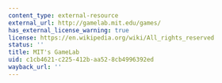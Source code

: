 ```yaml
---
content_type: external-resource
external_url: http://gamelab.mit.edu/games/
has_external_license_warning: true
license: https://en.wikipedia.org/wiki/All_rights_reserved
status: ''
title: MIT's GameLab
uid: c1cb4621-c225-412b-aa52-8cb4996392ed
wayback_url: ''
---
```

